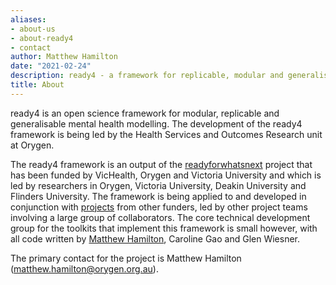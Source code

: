 ```yaml
---
aliases:
- about-us
- about-ready4
- contact
author: Matthew Hamilton
date: "2021-02-24"
description: ready4 - a framework for replicable, modular and generalisable mental health models.
title: About
---
```


ready4 is an open science framework for modular, replicable and generalisable mental health modelling. The development of the ready4 framework is being led by the Health Services and Outcomes Research unit at Orygen. 

The ready4 framework is an output of the [readyforwhatsnext](../post/readyforwhatsnext/) project that has been funded by VicHealth, Orygen and Victoria University and which is led by researchers in Orygen, Victoria University, Deakin University and Flinders University. The framework is being applied to and developed in conjunction with [projects](../tags/project-descriptions/) from other funders, led by other project teams involving a large group of collaborators. The core technical development group for the toolkits that implement this framework is small however, with all code written by [Matthew Hamilton](https://github.com/matthewphamilton), Caroline Gao and Glen Wiesner.

The primary contact for the project is Matthew Hamilton (matthew.hamilton@orygen.org.au).

